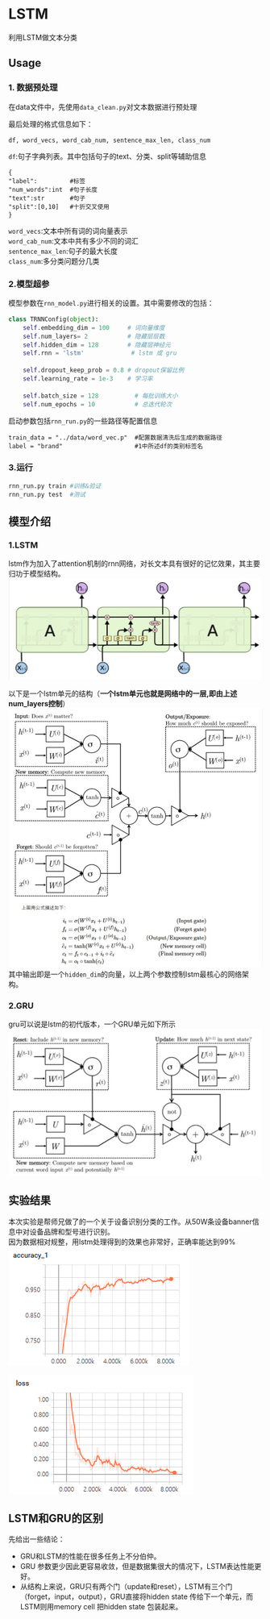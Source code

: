 # LSTM
利用LSTM做文本分类

## Usage

### 1. 数据预处理
在data文件中，先使用`data_clean.py`对文本数据进行预处理

最后处理的格式信息如下：
```
df, word_vecs, word_cab_num, sentence_max_len, class_num
```
`df`:句子字典列表。其中包括句子的text、分类、split等辅助信息
```
{
"label":         #标签
"num_words":int  #句子长度
"text":str       #句子
"split":[0,10]   #十折交叉使用
}
```
`word_vecs`:文本中所有词的词向量表示  
`word_cab_num`:文本中共有多少不同的词汇  
`sentence_max_len`:句子的最大长度  
`class_num`:多分类问题分几类  


### 2.模型超参
模型参数在`rnn_model.py`进行相关的设置。其中需要修改的包括：
```python
class TRNNConfig(object):
    self.embedding_dim = 100     # 词向量维度
    self.num_layers= 2           # 隐藏层层数
    self.hidden_dim = 128        # 隐藏层神经元
    self.rnn = 'lstm'             # lstm 或 gru

    self.dropout_keep_prob = 0.8 # dropout保留比例
    self.learning_rate = 1e-3    # 学习率

    self.batch_size = 128          # 每批训练大小
    self.num_epochs = 10           # 总迭代轮次
```
启动参数包括`rnn_run.py`的一些路径等配置信息
```
train_data = "../data/word_vec.p"  #配置数据清洗后生成的数据路径
label = "brand"                    #1中所述df的类别标签名
```

### 3.运行
```python
rnn_run.py train #训练&验证
rnn_run.py test  #测试
```

## 模型介绍
### 1.LSTM
lstm作为加入了attention机制的rnn网络，对长文本具有很好的记忆效果，其主要归功于模型结构。  
![模型](./Picture/LSTM2.JPG)

以下是一个lstm单元的结构（**一个lstm单元也就是网络中的一层,即由上述num_layers控制**）  
![模型](./Picture/LSTM.JPG)
其中输出即是一个`hidden_dim`的向量，以上两个参数控制lstm最核心的网络架构。

### 2.GRU
gru可以说是lstm的初代版本，一个GRU单元如下所示
![模型](./Picture/GRU.JPG)  

## 实验结果
本次实验是帮师兄做了的一个关于设备识别分类的工作。从50W条设备banner信息中对设备品牌和型号进行识别。  
因为数据相对规整，用lstm处理得到的效果也非常好，正确率能达到99%
![模型](./Picture/accuracy.png)

![模型](./Picture/loss.png)

## LSTM和GRU的区别
先给出一些结论：  
- GRU和LSTM的性能在很多任务上不分伯仲。
- GRU 参数更少因此更容易收敛，但是数据集很大的情况下，LSTM表达性能更好。
- 从结构上来说，GRU只有两个门（update和reset），LSTM有三个门（forget，input，output），GRU直接将hidden state 传给下一个单元，而LSTM则用memory cell 把hidden state 包装起来。
